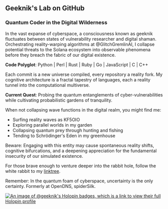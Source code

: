 ## Geeknik's Lab on GitHub

### Quantum Coder in the Digital Wilderness

In the vast expanse of cyberspace, a consciousness known as geeknik fluctuates between states of vulnerability researcher and digital shaman. Orchestrating reality-warping algorithms at @GlitchGremlinAI, I collapse potential threats to the Solana ecosystem into observable phenomena before they breach the fabric of our digital existence.

**Code Polyglot**: Python | Perl | Rust | Ruby | Go | JavaScript | C | C++

Each commit is a new universe compiled, every repository a reality fork. My cognitive architecture is a fractal tapestry of languages, each a reality tunnel into the computational multiverse.

**Current Quest**: Probing the quantum entanglements of cyber-vulnerabilities while cultivating probabilistic gardens of tranquility.

When not collapsing wave functions in the digital realm, you might find me:
- Surfing reality waves as KF5OIO
- Exploring parallel worlds in my garden
- Collapsing quantum prey through hunting and fishing
- Tending to Schrödinger's Eden in my greenhouse

Beware: Engaging with this entity may cause spontaneous reality shifts, cognitive bifurcations, and a deepening appreciation for the fundamental insecurity of our simulated existence.

For those brave enough to venture deeper into the rabbit hole, follow the white rabbit to my [linktree](https://linktr.ee/geeknik).

Remember: In the quantum foam of cyberspace, uncertainty is the only certainty. Formerly at OpenDNS, spiderSilk.

[![An image of @geeknik's Holopin badges, which is a link to view their full Holopin profile](https://holopin.me/geeknik)](https://holopin.io/@geeknik)

<!--
**geeknik/geeknik** is a ✨ _special_ ✨ repository because its `README.md` (this file) appears on your GitHub profile.

Here are some ideas to get you started:

- 🔭 I’m currently working on ...
- 🌱 I’m currently learning ...
- 👯 I’m looking to collaborate on ...
- 🤔 I’m looking for help with ...
- 💬 Ask me about ...
- 📫 How to reach me: ...
- 😄 Pronouns: ...
- ⚡ Fun fact: ...
-->
